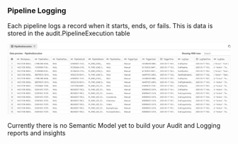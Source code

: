 ### Pipeline Logging

Each pipeline logs a record when it starts, ends, or fails. This is data is stored in the audit.PipelineExecution table

![FMD_Logging](/Images/FMD_Logging.png)

Currently there is no Semantic Model yet to build your Audit and Logging reports and insights


